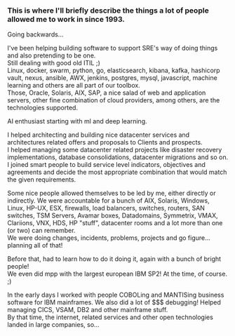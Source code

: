 ### This is where I'll briefly describe the things a lot of people allowed me to work in since 1993.    
Going backwards...  

I've been helping building software to support SRE's way of doing things and also pretending to be one.  
Still dealing with good old ITIL ;)  
Linux, docker, swarm, python, go, elasticsearch, kibana, kafka, hashicorp vault, nexus, ansible, AWX, jenkins, postgres, mysql, javascript, machine learning and others are all part of our toolbox.  
Those, Oracle, Solaris, AIX, SAP, a nice salad of web and application servers, other fine combination of cloud providers, among others, are the technologies supported.  

AI enthusiast starting with ml and deep learning.  
  
I helped architecting and building nice datacenter services and architectures related offers and proposals to Clients and prospects.  
I helped managing some datacenter related projects like disaster recovery implementations, database consolidations, datacenter migrations and so on.  
I joined smart people to build service level indicators, objectives and agreements and decide the most appropriate combination that would match the given requirements.  
  
Some nice people allowed themselves to be led by me, either directly or indirectly. We were accountable for a bunch of AIX, Solaris, Windows, Linux, HP-UX, ESX, firewalls, load balancers, switches, routers, SAN switches, TSM Servers, Avamar boxes, Datadomains, Symmetrix, VMAX, Clariions, VNX, HDS, HP "stuff", datacenter rooms and a lot more than one (or two) can remember.  
We were doing changes, incidents, problems, projects and go figure... planning all of that!  

Before that, had to learn how to do it doing it, again with a bunch of bright people!  
We even did mpp with the largest european IBM SP2! At the time, of course. ;)  

In the early days I worked with people COBOLing and MANTISing business software for IBM mainframes. We also did a lot of $$$ debugging!
Helped managing CICS, VSAM, DB2 and other mainframe stuff.  
By that time, the internet, related services and other open technologies landed in large companies, so...

